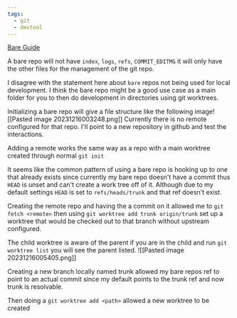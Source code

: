 ```yaml
---
tags:
  - git
  - devtool
---
```

[Bare Guide](https://www.theserverside.com/blog/Coffee-Talk-Java-News-Stories-and-Opinions/What-is-a-bare-git-repository)

A bare repo will not have `index`, `logs`, `refs`, `COMMIT_EDITMG` it will only have the other files for the management of the git repo.

I disagree with the statement here about `bare` repos not being used for local development. I think the bare repo might be a good use case as a main folder for you to then do development in directories using git worktrees.

Initializing a bare repo will give a file structure like the following image![[Pasted image 20231216003248.png]] Currently there is no remote configured for that repo. I'll point to a new repository in github and test the interactions.

Adding a remote works the same way as a repo with a main worktree created through normal `git init`

It seems like the common pattern of using a bare repo is hooking up to one that already exists since currently my bare repo doesn't have a commit thus `HEAD` is unset and can't create a work tree off of it. Although due to my default settings `HEAD` is set to `refs/heads/trunk` and that ref doesn't exist.

Creating the remote repo and having the a commit on it allowed me to `git fetch <remote>` then using `git worktree add trunk origin/trunk` set up a worktree that would be checked out to that branch without upstream configured.

The child worktree is aware of the parent if you are in the child and run `git worktree list` you will see the parent listed.
![[Pasted image 20231216005405.png]]

Creating a new branch locally named trunk allowed my bare repos ref to point to an actual commit since my default points to the trunk ref and now trunk is resolvable.

Then doing a `git worktree add <path>` allowed a new worktree to be created